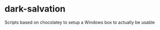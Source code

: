 dark-salvation
==============

Scripts based on chocolatey to setup a Windows box to actually be usable
